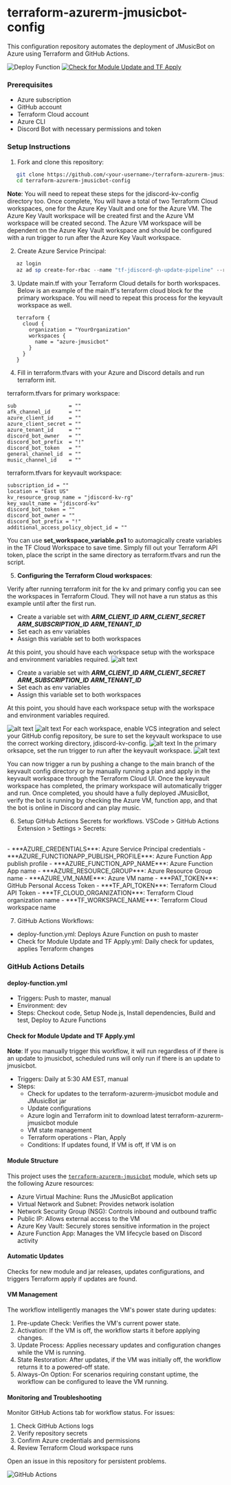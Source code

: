 # terraform-azurerm-jmusicbot-config

This configuration repository automates the deployment of JMusicBot on Azure using Terraform and GitHub Actions.

![Deploy Function](https://github.com/RCFromCLE/terraform-azurerm-jmusicbot-config/actions/workflows/deploy-function.yml/badge.svg)
[![Check for Module Update and TF Apply](https://github.com/RCFromCLE/terraform-azurerm-jmusicbot-config/actions/workflows/trigger-terraform-apply.yml/badge.svg)](https://github.com/RCFromCLE/terraform-azurerm-jmusicbot-config/actions/workflows/trigger-terraform-apply.yml)


### Prerequisites

- Azure subscription
- GitHub account
- Terraform Cloud account
- Azure CLI
- Discord Bot with necessary permissions and token

### Setup Instructions

1. Fork and clone this repository:

```bash
   git clone https://github.com/<your-username>/terraform-azurerm-jmusicbot-config.git
   cd terraform-azurerm-jmusicbot-config
```

**Note**: You will need to repeat these steps for the jdiscord-kv-config directory too. Once complete, You will have a total of two Terraform Cloud workspaces, one for the Azure Key Vault and one for the Azure VM. The Azure Key Vault workspace will be created first and the Azure VM workspace will be created second. The Azure VM workspace will be dependent on the Azure Key Vault workspace and should be configured with a run trigger to run after the Azure Key Vault workspace.

2. Create Azure Service Principal:

```powershell
   az login
   az ad sp create-for-rbac --name "tf-jdiscord-gh-update-pipeline" --role contributor --scopes /subscriptions/<your-subscription-id>
```

3.  Update main.tf with your Terraform Cloud details for borth workspaces. Below is an example of the main.tf's terraform cloud block for the primary workspace. You will need to repeat this process for the keyvault workspace as well.

```hcl
   terraform {
     cloud {
       organization = "YourOrganization"
       workspaces {
         name = "azure-jmusicbot"
       }
     }
   }
```
4. Fill in terraform.tfvars with your Azure and Discord details and run terraform init. 

terraform.tfvars for primary workspace:

```hcl
sub                 = ""
afk_channel_id      = ""
azure_client_id     = ""
azure_client_secret = ""
azure_tenant_id     = ""
discord_bot_owner   = ""
discord_bot_prefix  = "!"
discord_bot_token   = ""
general_channel_id  = ""
music_channel_id    = ""    
```

terraform.tfvars for keyvault workspace:

```hcl
subscription_id = ""
location = "East US"
kv_resource_group_name = "jdiscord-kv-rg"
key_vault_name = "jdiscord-kv"
discord_bot_token = ""
discord_bot_owner = ""
discord_bot_prefix = "!"
additional_access_policy_object_id = ""
```
You can use **set_workspace_variable.ps1** to automagically create variables in the TF Cloud Workspace to save time. Simply fill out your Terraform API token, place the script in the same directory as terraform.tfvars and run the script.

5. **Configuring the Terraform Cloud workspaces**:

Verify after running terraform init for the kv and primary config you can see the workspaces in Terraform Cloud. They will not have a run status as this example until after the first run. 

   - Create a variable set with 
   ***ARM_CLIENT_ID*** 
   ***ARM_CLIENT_SECRET*** 
   ***ARM_SUBSCRIPTION_ID***
   ***ARM_TENANT_ID*** 
   - Set each  as env variables
   - Assign this variable set to both workspaces

   At this point, you should have each workspace setup with the workspace and environment variables required.
![alt text](image.png)
   - Create a variable set with 
   ***ARM_CLIENT_ID*** 
   ***ARM_CLIENT_SECRET*** 
   ***ARM_SUBSCRIPTION_ID***
   ***ARM_TENANT_ID*** 
   - Set each  as env variables
   - Assign this variable set to both workspaces

   At this point, you should have each workspace setup with the workspace and environment variables required.

![alt text](images/image-1.png)
![alt text](images/image-4.png)
For each workspace, enable VCS integration and select your GitHub config repository, be sure to set the keyvault workspace to use the correct working directory, jdiscord-kv-config.
![alt text](images/image-3.png)
In the primary orksapce, set the run trigger to run after the keyvault workspace.
![alt text](images/image-2.png)

You can now trigger a run by pushing a change to the main branch of the keyvault config directory or by manually running a plan and apply in the keyvault workspace through the Terraform Cloud UI. Once the keyvault workspace has completed, the primary workspace will automatically trigger and run. Once completed, you should have a fully deployed JMusicBot, verify the bot is running by checking the Azure VM, function app, and that the bot is online in Discord and can play music.

6.  Setup GitHub Actions Secrets for workflows. VSCode > GitHub Actions Extension > Settings > Secrets:
<br>
    - ***AZURE_CREDENTIALS***: Azure Service Principal credentials
    - ***AZURE_FUNCTIONAPP_PUBLISH_PROFILE***: Azure Function App publish profile
    - ***AZURE_FUNCTION_APP_NAME***: Azure Function App name
    - ***AZURE_RESOURCE_GROUP***: Azure Resource Group name
    - ***AZURE_VM_NAME***: Azure VM name
    - ***PAT_TOKEN***: GitHub Personal Access Token
    - ***TF_API_TOKEN***: Terraform Cloud API Token
    - ***TF_CLOUD_ORGANIZATION***: Terraform Cloud organization name
    - ***TF_WORKSPACE_NAME***: Terraform Cloud workspace name
   <br>

7.  GitHub Actions Workflows:
   - deploy-function.yml: Deploys Azure Function on push to master
   - Check for Module Update and TF Apply.yml: Daily check for updates, applies Terraform changes

### GitHub Actions Details

#### deploy-function.yml
- Triggers: Push to master, manual
- Environment: dev
- Steps: Checkout code, Setup Node.js, Install dependencies, Build and test, Deploy to Azure Functions

#### Check for Module Update and TF Apply.yml

**Note**: If you manually trigger this workflow, it will run regardless of if there is an update to jmusicbot, scheduled runs will only run if there is an update to jmusicbot.
- Triggers: Daily at 5:30 AM EST, manual
- Steps: 
  - Check for updates to the terraform-azurerm-jmusicbot module and JMusicBot jar
  - Update configurations
  - Azure login and Terraform init to download latest terraform-azurerm-jmusicbot module
  - VM state management 
  - Terraform operations - Plan, Apply
  - Conditions: If updates found, If VM is off, If VM is on

#### Module Structure

This project uses the [`terraform-azurerm-jmusicbot`](https://github.com/RCFromCLE/terraform-azurerm-jmusicbot) module, which sets up the following Azure resources:

- Azure Virtual Machine: Runs the JMusicBot application
- Virtual Network and Subnet: Provides network isolation
- Network Security Group (NSG): Controls inbound and outbound traffic
- Public IP: Allows external access to the VM
- Azure Key Vault: Securely stores sensitive information in the project
- Azure Function App: Manages the VM lifecycle based on Discord activity

#### Automatic Updates

Checks for new module and jar releases, updates configurations, and triggers Terraform apply if updates are found.

#### VM Management

The workflow intelligently manages the VM's power state during updates:
1. Pre-update Check: Verifies the VM's current power state.
2. Activation: If the VM is off, the workflow starts it before applying changes.
3. Update Process: Applies necessary updates and configuration changes while the VM is running.
4. State Restoration: After updates, if the VM was initially off, the workflow returns it to a powered-off state.
5. Always-On Option: For scenarios requiring constant uptime, the workflow can be configured to leave the VM running.

#### Monitoring and Troubleshooting

Monitor GitHub Actions tab for workflow status. For issues:
1. Check GitHub Actions logs
2. Verify repository secrets
3. Confirm Azure credentials and permissions
4. Review Terraform Cloud workspace runs

Open an issue in this repository for persistent problems.

![GitHub Actions](https://github.com/RCFromCLE/terraform-azurerm-jmusicbot-config/raw/master/images/github-actions.png)
```